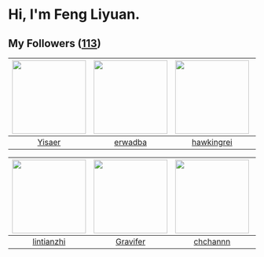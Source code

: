 # Hi, I'm Feng Liyuan.

## My Followers ([113](https://github.com/SunRunAway?tab=followers))

| <img src="https://avatars.githubusercontent.com/u/13427348?v=4" width="150" height="150" /> | <img src="https://avatars.githubusercontent.com/u/43768654?v=4" width="150" height="150" /> | <img src="https://avatars.githubusercontent.com/u/3427324?v=4" width="150" height="150" /> | <img src="https://avatars.githubusercontent.com/u/38520451?v=4" width="150" height="150" /> |
| :-----------------------------------------------------------------------------------------: | :-----------------------------------------------------------------------------------------: | :----------------------------------------------------------------------------------------: | :-----------------------------------------------------------------------------------------: |
|                             [Yisaer](https://github.com/Yisaer)                             |                            [erwadba](https://github.com/erwadba)                            |                         [hawkingrei](https://github.com/hawkingrei)                        |                           [jammyyao](https://github.com/jammyyao)                           |

| <img src="https://avatars.githubusercontent.com/u/1457382?v=4" width="150" height="150" /> | <img src="https://avatars.githubusercontent.com/u/44160838?v=4" width="150" height="150" /> | <img src="https://avatars.githubusercontent.com/u/4281540?v=4" width="150" height="150" /> | <img src="https://avatars.githubusercontent.com/u/3069493?v=4" width="150" height="150" /> |
| :----------------------------------------------------------------------------------------: | :-----------------------------------------------------------------------------------------: | :----------------------------------------------------------------------------------------: | :----------------------------------------------------------------------------------------: |
|                         [lintianzhi](https://github.com/lintianzhi)                        |                           [Gravifer](https://github.com/Gravifer)                           |                           [chchannn](https://github.com/chchannn)                          |                             [hkjang](https://github.com/hkjang)                            |
